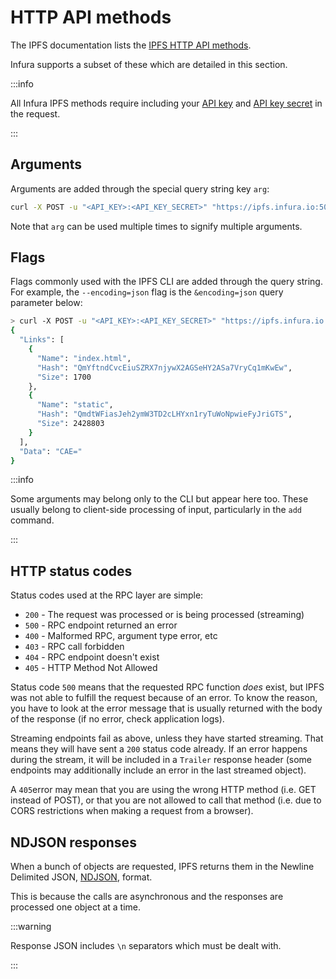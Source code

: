 # HTTP API methods

The IPFS documentation lists the [IPFS HTTP API methods](https://docs.ipfs.io/reference/http/api/).

Infura supports a subset of these which are detailed in this section.

:::info

All Infura IPFS methods require including your [API key](../../../../dashboard/create-api.md) and
[API key secret](../../../../dashboard/secure-an-api/api-key-secret.md) in the request.

:::

## Arguments

Arguments are added through the special query string key `arg`:

```bash
curl -X POST -u "<API_KEY>:<API_KEY_SECRET>" "https://ipfs.infura.io:5001/api/v0/cat?arg=QmeGAVddnBSnKc1DLE7DLV9uuTqo5F7QbaveTjr45JUdQn"
```

Note that `arg` can be used multiple times to signify multiple arguments.

## Flags

Flags commonly used with the IPFS CLI are added through the query string. For example, the `--encoding=json` flag is the `&encoding=json` query parameter below:

```bash
> curl -X POST -u "<API_KEY>:<API_KEY_SECRET>" "https://ipfs.infura.io:5001/api/v0/object/get?arg=QmaaqrHyAQm7gALkRW8DcfGX3u8q9rWKnxEMmf7m9z515w&encoding=json"
{
  "Links": [
    {
      "Name": "index.html",
      "Hash": "QmYftndCvcEiuSZRX7njywX2AGSeHY2ASa7VryCq1mKwEw",
      "Size": 1700
    },
    {
      "Name": "static",
      "Hash": "QmdtWFiasJeh2ymW3TD2cLHYxn1ryTuWoNpwieFyJriGTS",
      "Size": 2428803
    }
  ],
  "Data": "CAE="
}
```

:::info

Some arguments may belong only to the CLI but appear here too. These usually belong to client-side processing of input, particularly in the `add` command.

:::

## HTTP status codes

Status codes used at the RPC layer are simple:

- `200` - The request was processed or is being processed (streaming)
- `500` - RPC endpoint returned an error
- `400` - Malformed RPC, argument type error, etc
- `403` - RPC call forbidden
- `404` - RPC endpoint doesn't exist
- `405` - HTTP Method Not Allowed

Status code `500` means that the requested RPC function _does_ exist, but IPFS was not able to fulfill the request because of an error. To know the reason, you have to look at the error message that is usually returned with the body of the response (if no error, check application logs).

Streaming endpoints fail as above, unless they have started streaming. That means they will have sent a `200` status code already. If an error happens during the stream, it will be included in a `Trailer` response header (some endpoints may additionally include an error in the last streamed object).

A `405`error may mean that you are using the wrong HTTP method (i.e. GET instead of POST), or that you are not allowed to call that method (i.e. due to CORS restrictions when making a request from a browser).

## NDJSON responses

<!-- markdown-link-check-disable -->
When a bunch of objects are requested, IPFS returns them in the Newline Delimited JSON, [NDJSON](http://ndjson.org/), format.
<!-- markdown-link-check-enable-->
This is because the calls are asynchronous and the responses are processed one object at a time.

:::warning

Response JSON includes `\n` separators which must be dealt with.

:::
